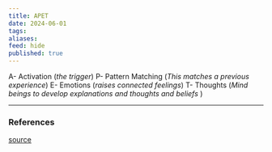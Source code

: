 ```yaml
---
title: APET
date: 2024-06-01
tags: 
aliases: 
feed: hide
published: true
---
```

A- Activation (_the trigger_)
P- Pattern Matching (_This matches a previous experience_)
E- Emotions (_raises connected feelings_)
T- Thoughts (_Mind beings to develop explanations and thoughts and beliefs_ )

___
### References

[source](https://www.hgi.org.uk/resources/delve-our-extensive-library/mental-health-services-nhs-cbt-psychotherapy/apet-model)
